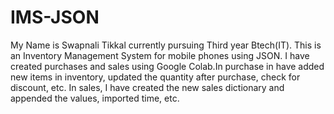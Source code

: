 # IMS-JSON
My Name is Swapnali Tikkal currently pursuing Third year Btech(IT).
This is an Inventory Management System for mobile phones using JSON. I have created purchases and sales using Google Colab.In purchase in have added new items in inventory, updated the quantity after purchase, check for discount, etc. In sales, I have created the new sales dictionary and appended the values, imported time, etc.
